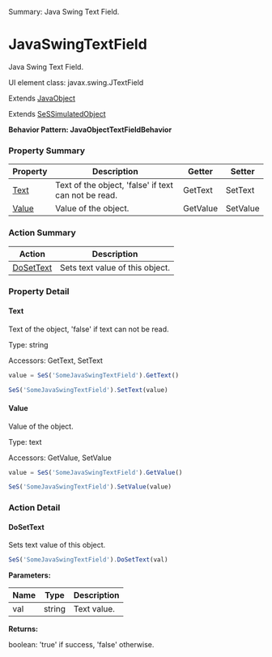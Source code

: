 Summary: Java Swing Text Field.

# JavaSwingTextField

Java Swing Text Field.
 
UI element class: javax.swing.JTextField

Extends [JavaObject](JavaObject.md)

Extends [SeSSimulatedObject](SeSSimulatedObject.md)





**Behavior Pattern: JavaObjectTextFieldBehavior**


<!-- ============================== property summary ========================== -->



### Property Summary
| **Property** | **Description** | **Getter** | **Setter** |
| ------------ | --------------- | ---------- | ---------- |
| [Text](#text) | Text of the object, 'false' if text can not be read. | GetText | SetText |
| [Value](#value) | Value of the object. | GetValue | SetValue |



<!-- ============================== action summary ========================== -->



### Action Summary
|  **Action** | **Description** | 
| ----------- | --------------- |
|  [DoSetText](#dosettext) | Sets text value of this object. |



<!-- ============================== property detail ========================== -->

### Property Detail

<a name="Text"></a>
#### Text

Text of the object, 'false' if text can not be read.



Type: string


Accessors: GetText, SetText

```javascript
value = SeS('SomeJavaSwingTextField').GetText()

SeS('SomeJavaSwingTextField').SetText(value)
```


<a name="Value"></a>
#### Value

Value of the object.



Type: text


Accessors: GetValue, SetValue

```javascript
value = SeS('SomeJavaSwingTextField').GetValue()

SeS('SomeJavaSwingTextField').SetValue(value)
```




<!-- ============================== action detail ========================== -->

### Action Detail

<a name="DoSetText"></a>    
#### DoSetText

Sets text value of this object.

```javascript
SeS('SomeJavaSwingTextField').DoSetText(val)
```


**Parameters:**

|  **Name** | **Type** | **Description** |
| ---------- | -------- | --------------- |
| val | string |  Text value. |




**Returns:**

boolean: 'true' if success, 'false' otherwise.



<a name="see.also.javaswingtextfield.dosettext"></a>

  

